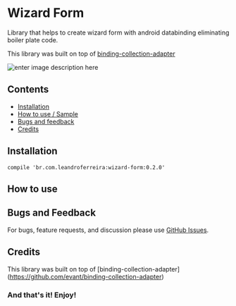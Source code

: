 # Wizard Form

Library that helps to create wizard form with android databinding eliminating boiler plate code.

This library was built on top of [binding-collection-adapter](https://github.com/evant/binding-collection-adapter)    

![enter image description here](https://lh3.googleusercontent.com/-NrDNxO2TFXc/WaG52kAzVxI/AAAAAAAAAGI/5ARSuzL2DPsS0ZOF0iEl6-uQW_VHwDt1ACLcBGAs/s0/Aug-26-2017+15-11-12.gif "Aug-26-2017 15-11-12.gif")

## Contents

 - [Installation](#installation)
 - [How to use / Sample](#how-to-use)
 - [Bugs and feedback](#bugs-and-feedback)
 - [Credits](#credits)

## Installation

    compile 'br.com.leandroferreira:wizard-form:0.2.0'

## How to use


## Bugs and Feedback

For bugs, feature requests, and discussion please use [GitHub Issues](https://github.com/leandroBorgesFerreira/WizardForm/issues).

## Credits

This library was built on top of [binding-collection-adapter] (https://github.com/evant/binding-collection-adapter)    

### And that's it! Enjoy!
